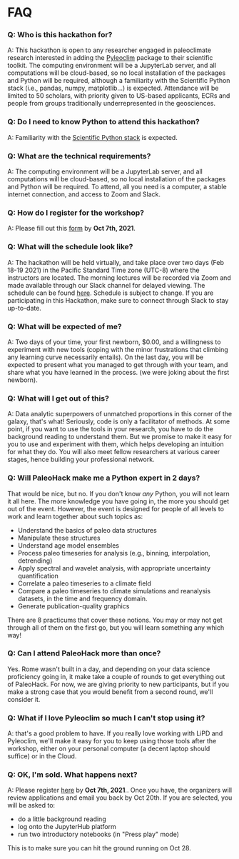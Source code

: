# FAQ

### Q: Who is this hackathon for?

A: This hackathon is open to any researcher engaged in paleoclimate research interested in adding the [Pyleoclim](https://pyleoclim-util.readthedocs.io/en/stable/) package to their scientific toolkit. The computing environment will be a JupyterLab server, and all computations will be cloud-based, so no local installation of the packages and Python will be required, although a familiarity with the Scientific Python stack (i.e., pandas, numpy, matplotlib...) is expected. Attendance will be limited to 50 scholars, with priority given to US-based applicants, ECRs and people from groups traditionally underrepresented in the geosciences.

### Q: Do I need to know Python to attend this hackathon?

A: Familiarity with the [Scientific Python stack](https://barbagroup.github.io/essential_skills_RRC/jupyter/1/) is expected.

### Q: What are the technical requirements?

A: The computing environment will be a JupyterLab server, and all computations will be cloud-based, so no local installation of the packages and Python will be required. To attend, all you need is a computer, a stable internet connection, and access to Zoom and Slack.

### Q: How do I register for the workshop?

A: Please fill out this [form](https://forms.gle/WZkQ3neasb4eB7zPA) by **Oct 7th, 2021**.

### Q: What will the schedule look like?

A: The hackathon will be held virtually, and take place over two days (Feb 18-19 2021) in the Pacific Standard Time zone (UTC-8) where the instructors are located. The morning lectures will be recorded via Zoom and made available through our Slack channel for delayed viewing. The schedule can be found [here](https://linkedearth.github.io/paleoHackathon/schedule). Schedule is subject to change. If you are participating in this Hackathon, make sure to connect through Slack to stay up-to-date.

### Q: What will be expected of me?

A: Two days of your time, your first newborn, $0.00, and a willingness to experiment with new tools (coping with the minor frustrations that climbing any learning curve necessarily entails). On the last day, you will be expected to present what you managed to get through with your team, and share what you have learned in the process.  (we were joking about the first newborn).

### Q: What will I get out of this?

A: Data analytic superpowers of unmatched proportions in this corner of the galaxy, that's what! Seriously, code is only a facilitator of methods. At some point, if you want to use the tools in your research, you have to do the background reading to understand them. But we promise to make it easy for you to use and experiment with them, which helps developing an intuition for what they do.  You will also meet fellow researchers at various career stages, hence building your professional network.

### Q: Will PaleoHack make me a Python expert in 2 days?

That would be nice, but no. If you don't know *any* Python, you will not learn it all here. The more knowledge you have going in, the more you should get out of the event. However, the event is designed for people of all levels to work and learn together about such topics as:
- Understand the basics of paleo data structures
- Manipulate these structures
- Understand age model ensembles
- Process paleo timeseries for analysis (e.g., binning, interpolation, detrending)
- Apply spectral and wavelet analysis, with appropriate uncertainty quantification
- Correlate a paleo timeseries to a climate field
- Compare a paleo timeseries to climate simulations and reanalysis datasets, in the time and frequency domain.
- Generate publication-quality graphics

There are 8 practicums that cover these notions. You may or may not get through all of them on the first go, but you will learn something any which way!

### Q: Can I attend PaleoHack more than once?

Yes. Rome wasn't built in a day, and depending on your data science proficiency going in, it make take a couple of rounds to get everything out of PaleoHack. For now, we are giving priority to new participants, but if you make a strong case that you would benefit from a second round, we'll consider it.

### Q: What if I love Pyleoclim so much I can't stop using it?

A: that's a good problem to have. If you really love working with LiPD and Pyleoclim, we'll make it easy for you to keep using those tools after the workshop, either on your personal computer (a decent laptop should suffice) or in the Cloud.

### Q: OK, I'm sold. What happens next?

A: Please register [here](https://forms.gle/WZkQ3neasb4eB7zPA) by **Oct 7th, 2021**.. Once you have, the organizers will review applications and email you back by Oct 20th. If you are selected, you will be asked to:
- do a little background reading
- log onto the JupyterHub platform
- run two introductory notebooks (in "Press play" mode)

This is to make sure you can hit the ground running on Oct 28.
